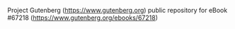 Project Gutenberg (https://www.gutenberg.org) public repository for
eBook #67218 (https://www.gutenberg.org/ebooks/67218)
